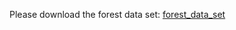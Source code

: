 Please download the forest data set:
[forest_data_set](https://wwwdb.inf.tu-dresden.de/misc/ForestData/forest.csv)
